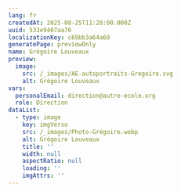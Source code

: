 ```yaml
---
lang: fr
createdAt: 2025-08-25T11:28:00.000Z
uuid: 533e9407aa76
localizationKey: c69bb3a64a69
generatePage: previewOnly
name: Grégoire Louveaux
preview:
  image:
    src: /_images/AE-autoportraits-Gregoire.svg
    alt: Grégoire Louveaux
vars:
  personalEmail: direction@autre-ecole.org
  role: Direction
dataList:
  - type: image
    key: imgVerso
    src: /_images/Photo-Grégoire.webp
    alt: Grégoire Louveaux
    title: ''
    width: null
    aspectRatio: null
    loading: ''
    imgAttrs: ''
---
```


